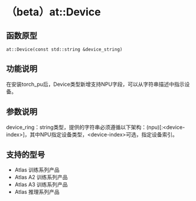 # （beta）at::Device

## 函数原型

```
at::Device(const std::string &device_string)
```

## 功能说明

在安装torch_pu后，Device类型新增支持NPU字段，可以从字符串描述中指示设备。

## 参数说明

device_ring：string类型，提供的字符串必须遵循以下架构：(npu)[:<device-index\>]，其中NPU指定设备类型，<device-index\>可选，指定设备索引。

## 支持的型号

- <term>Atlas 训练系列产品</term>
- <term>Atlas A2 训练系列产品</term>
- <term>Atlas A3 训练系列产品</term>
- <term>Atlas 推理系列产品</term>

